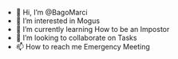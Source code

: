 - 👋 Hi, I’m @BagoMarci
- 👀 I’m interested in Mogus
- 🌱 I’m currently learning How to be an Impostor
- 💞️ I’m looking to collaborate on Tasks
- 📫 How to reach me Emergency Meeting

<!---
BagoMarci/BagoMarci is a ✨ special ✨ repository because its `README.md` (this file) appears on your GitHub profile.
You can click the Preview link to take a look at your changes.
--->
